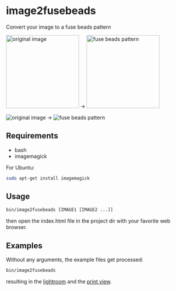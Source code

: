 image2fusebeads
===============

Convert your image to a fuse beads pattern

<img alt="original image" src="https://raw.github.com/arnehilmann/image2fusebeads/master/examples/donald.jpg" height=200/> -> <img alt="fuse beads pattern" src="http://arnehilmann.github.com/image2fusebeads/out/donald.jpg-6.JPG" height=200/>

![original image](https://raw.github.com/arnehilmann/image2fusebeads/master/examples/donald.jpg) -> ![fuse beads pattern](http://arnehilmann.github.com/image2fusebeads/out/donald.jpg-6.JPG)

Requirements
------------

* bash
* imagemagick

For Ubuntu:
```bash
sudo apt-get install imagemagick
```


Usage
-----

```bash
bin/image2fusebeads [IMAGE1 [IMAGE2 ...]]
```
then open the index.html file in the project dir with your favorite web browser.


Examples
--------

Without any arguments, the example files get processed:

```bash
bin/image2fusebeads 
```
resulting in the [lightroom](http://arnehilmann.github.com/image2fusebeads/)
and the [print view](http://arnehilmann.github.com/image2fusebeads/slides.html?files=out/donald.jpg-6.JPG,out/marilyn.jpg-4.JPG).

